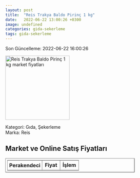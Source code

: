 ```yaml
---
layout: post
title:  "Reis Trakya Baldo Pirinç 1 kg"
date:   2022-06-22 13:00:26 +0300
image: undefined
categories: gida-sekerleme
tags: gida-sekerleme
---
```


Son Güncelleme: 2022-06-22 16:00:26

<img src="undefined" width="200" alt="Reis Trakya Baldo Pirinç 1 kg market fiyatları" />

Kategori: Gıda, Şekerleme
<br />
Marka: Reis

<h2>Market ve Online Satış Fiyatları</h2>

<table border="1" style="padding: 5px;width:80%;">
  <tr>
    <td style="padding: 5px;"><strong>Perakendeci</strong></td>
    <td><strong>Fiyat</strong></td>
    <td><strong>İşlem</strong></td>
  </tr>
  
</table>
